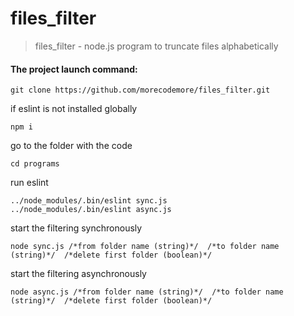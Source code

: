 # files_filter
>files_filter - node.js program to truncate files alphabetically

#### The project launch command:
    git clone https://github.com/morecodemore/files_filter.git

if eslint is not installed globally
   
    npm i

go to the folder with the code

    cd programs

run eslint

    ../node_modules/.bin/eslint sync.js
    ../node_modules/.bin/eslint async.js

start the filtering synchronously

    node sync.js /*from folder name (string)*/  /*to folder name (string)*/  /*delete first folder (boolean)*/

start the filtering asynchronously

    node async.js /*from folder name (string)*/  /*to folder name (string)*/  /*delete first folder (boolean)*/